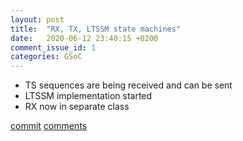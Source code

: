 ```yaml
---
layout: post
title:  "RX, TX, LTSSM state machines"
date:   2020-06-12 23:40:15 +0200
comment_issue_id: 1
categories: GSoC
---
```

- TS sequences are being received and can be sent
- LTSSM implementation started
- RX now in separate class

[commit](https://github.com/ECP5-PCIe/ECP5-PCIe/commit/9353e30c8fe96e6c403ad075fb7f4f5f48407a0c)
[comments][comments]

[git]: https://github.com/ECP5-PCIe/ECP5-PCIe
[Comments]: https://github.com/ECP5-PCIe/ECP5-PCIe.github.io/issues/11